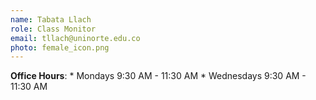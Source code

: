 ```yaml
---
name: Tabata Llach
role: Class Monitor
email: tllach@uninorte.edu.co
photo: female_icon.png
---
```


**Office Hours**:
    * Mondays 9:30 AM - 11:30 AM
    * Wednesdays 9:30 AM  - 11:30 AM
